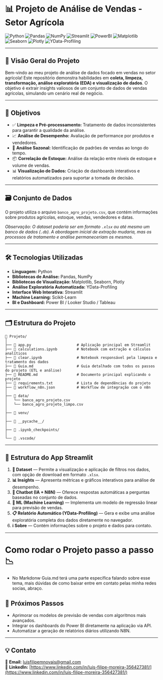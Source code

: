 # 📊 Projeto de Análise de Vendas - Setor Agrícola

![Python](https://img.shields.io/badge/Python-3776AB?logo=python&logoColor=white) ![Pandas](https://img.shields.io/badge/Pandas-150458?logo=pandas&logoColor=white) ![NumPy](https://img.shields.io/badge/NumPy-013243?logo=numpy&logoColor=white) ![Streamlit](https://img.shields.io/badge/Streamlit-FF4B4B?logo=streamlit&logoColor=white) ![PowerBI](https://img.shields.io/badge/Power%20BI-F2C811?logo=powerbi&logoColor=black) ![Matplotlib](https://img.shields.io/badge/Matplotlib-11557C?logo=matplotlib&logoColor=white) ![Seaborn](https://img.shields.io/badge/Seaborn-76B900?logo=seaborn&logoColor=white) ![Plotly](https://img.shields.io/badge/Plotly-3F4F75?logo=plotly&logoColor=white) ![YData-Profiling](https://img.shields.io/badge/YData_Profiling-00BFFF?logo=python&logoColor=white)

---

## 📖 Visão Geral do Projeto

Bem-vindo ao meu projeto de análise de dados focado em vendas no setor agrícola! Este repositório demonstra habilidades em **coleta, limpeza, transformação, análise exploratória (EDA) e visualização de dados**. O objetivo é extrair insights valiosos de um conjunto de dados de vendas agrícolas, simulando um cenário real de negócio.

---

## 🎯 Objetivos

- ✅ **Limpeza e Pré-processamento:** Tratamento de dados inconsistentes para garantir a qualidade da análise.
- 📈 **Análise de Desempenho:** Avaliação de performance por produtos e vendedores.
- 📅 **Análise Sazonal:** Identificação de padrões de vendas ao longo do tempo.
- 📦 **Correlação de Estoque:** Análise da relação entre níveis de estoque e volume de vendas.
- 📊 **Visualização de Dados:** Criação de dashboards interativos e relatórios automatizados para suportar a tomada de decisão.

---

## 🗃️ Conjunto de Dados

O projeto utiliza o arquivo `banco_agro_projeto.csv`, que contém informações sobre produtos agrícolas, estoque, vendas, vendedores e datas.

*Observação: O dataset poderia ser em formato `.xlsx` ou até mesmo um banco de dados (`.db`). A abordagem inicial de extração mudaria, mas os processos de tratamento e análise permaneceriam os mesmos.*

---

## 🛠️ Tecnologias Utilizadas

- **Linguagem:** Python
- **Bibliotecas de Análise:** Pandas, NumPy
- **Bibliotecas de Visualização:** Matplotlib, Seaborn, Plotly
- **Análise Exploratória Automatizada:** YData-Profiling
- **Interface Web Interativa:** Streamlit
- **Machine Learning:** Scikit-Learn
- **BI e Dashboard:** Power BI / Looker Studio / Tableau

---

## 🗂 Estrutura do Projeto

```
📁 Projeto/
│
├── 📄 app.py                     # Aplicação principal em Streamlit
├── 📄 calculations.ipynb         # Notebook com extração e cálculos analíticos
├── 📄 clear.ipynb                # Notebook responsável pela limpeza e tratamento dos dados
├── 📄 Guia.md                    # Guia detalhado com todos os passos do projeto (ETL e análise)
├── 📄 README.md                  # Documento principal explicando o projeto
├── 📄 requirements.txt           # Lista de dependências do projeto
├── 📄 workflow_n8n.json          # Workflow de integração com o n8n
│
├── 📁 data/                      
│   └── banco_agro_projeto.csv
│   └── banco_agro_projeto_limpo.csv
│
├── 📁 venv/                      
│
├── 📁 __pycache__/               
│
├── 📁 .ipynb_checkpoints/        
│
└── 📁 .vscode/                  
```

---

## 🧭 Estrutura do App Streamlit

1.  **📂 Dataset** — Permite a visualização e aplicação de filtros nos dados, com opção de download em formato `.xlsx`.
2.  **📊 Insights** — Apresenta métricas e gráficos interativos para análise de desempenho.
3.  **🤖 Chatbot (IA + N8N)** — Oferece respostas automáticas a perguntas baseadas no conjunto de dados.
4.  **🧠 ML (Machine Learning)** — Implementa um modelo de regressão linear para previsão de vendas.
5.  **📋 Relatório Automático (YData-Profiling)** — Gera e exibe uma análise exploratória completa dos dados diretamente no navegador.
6.  **ℹ️ Sobre** — Contém informações sobre o projeto e dados para contato.

---

# Como rodar o Projeto passo a passo 📉

- No Markdonw Guia.md terá uma parte específica falando sobre esse tema, mais dúvidas de como baixar entre em contato pelas minha redes socias, abraço.

## 🚀 Próximos Passos

- Aprimorar os modelos de previsão de vendas com algoritmos mais avançados.
- Integrar os dashboards do Power BI diretamente na aplicação via API.
- Automatizar a geração de relatórios diários utilizando N8N.

---

## 💡 Contato

📧 **Email:** luisfilipemnovais@gmail.com  
💼 **LinkedIn:** [https://www.linkedin.com/in/luis-filipe-moreira-356427381/](https://www.linkedin.com/in/luis-filipe-moreira-356427381/)